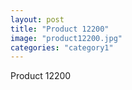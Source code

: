 ```yaml
---
layout: post
title: "Product 12200"
image: "product12200.jpg"
categories: "category1"
---
```

Product 12200
